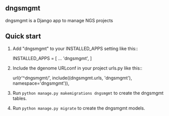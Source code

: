 
dngsmgmt
-----------

dngsmgmt is a Django app to manage NGS projects 

Quick start
-----------

1. Add "dngsmgmt" to your INSTALLED_APPS setting like this::

    INSTALLED_APPS = [
        ...
        'dngsmgmt',
    ]

2. Include the dgenome URLconf in your project urls.py like this::

    url(r'^dngsmgmt/', include((dngsmgmt.urls, 'dngsmgmt'), namespace='dngsmgmt')),

3. Run `python manage.py makemigrations dngsmgmt` to create the dngsmgmt tables.

4. Run `python manage.py migrate` to create the dngsmgmt models.

